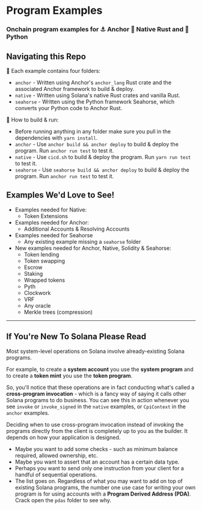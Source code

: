 # Program Examples

### Onchain program examples for :anchor: Anchor :crab: Native Rust and :snake: Python

## Navigating this Repo

:file_folder: Each example contains four folders:

- `anchor` - Written using Anchor's `anchor_lang` Rust crate and the associated Anchor framework to build & deploy.
- `native` - Written using Solana's native Rust crates and vanilla Rust.
- `seahorse` - Written using the Python framework Seahorse, which converts your Python code to Anchor Rust.

:wrench: How to build & run:

- Before running anything in any folder make sure you pull in the dependencies with `yarn install`.
- `anchor` - Use `anchor build && anchor deploy` to build & deploy the program. Run `anchor run test` to test it.
- `native` - Use `cicd.sh` to build & deploy the program. Run `yarn run test` to test it.
- `seahorse` - Use `seahorse build && anchor deploy` to build & deploy the program. Run `anchor run test` to test it.

## Examples We'd Love to See!

- Examples needed for Native:
  - Token Extensions
- Examples needed for Anchor:
  - Additional Accounts & Resolving Accounts
- Examples needed for Seahorse
  - Any existing example missing a `seahorse` folder
- New examples needed for Anchor, Native, Solidity & Seahorse:
  - Token lending
  - Token swapping
  - Escrow
  - Staking
  - Wrapped tokens
  - Pyth
  - Clockwork
  - VRF
  - Any oracle
  - Merkle trees (compression)

---

## If You're New To Solana Please Read

Most system-level operations on Solana involve already-existing Solana programs.

For example, to create a **system account** you use the **system program** and to create a **token mint** you use the **token program**.

So, you'll notice that these operations are in fact conducting what's called a **cross-program invocation** - which is a fancy way of saying it calls other Solana programs to do business. You can see this in action whenever you see `invoke` or `invoke_signed` in the `native` examples, or `CpiContext` in the `anchor` examples.

Deciding when to use cross-program invocation instead of invoking the programs directly from the client is completely up to you as the builder. It depends on how your application is designed.

- Maybe you want to add some checks - such as minimum balance required, allowed ownership, etc.
- Maybe you want to assert that an account has a certain data type.
- Perhaps you want to send only one instruction from your client for a handful of sequential operations.
- The list goes on.
  Regardless of what you may want to add on top of existing Solana programs, the number one use case for writing your own program is for using accounts with a **Program Derived Address (PDA)**. Crack open the `pdas` folder to see why.
